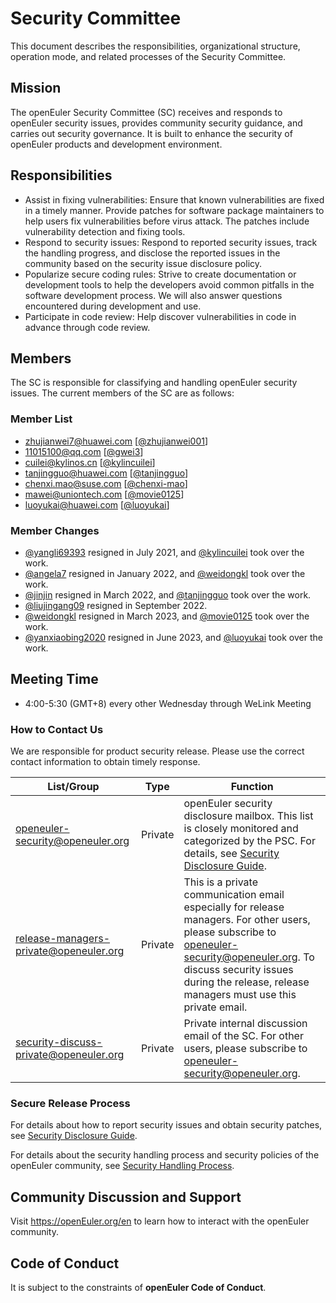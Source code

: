 # Security Committee

This document describes the responsibilities, organizational structure, operation mode, and related processes of the Security Committee.



## Mission

The openEuler Security Committee (SC) receives and responds to openEuler security issues, provides community security guidance, and carries out security governance. It is built to enhance the security of openEuler products and development environment.



## Responsibilities

+ Assist in fixing vulnerabilities: Ensure that known vulnerabilities are fixed in a timely manner. Provide patches for software package maintainers to help users fix vulnerabilities before virus attack. The patches include vulnerability detection and fixing tools.
+ Respond to security issues: Respond to reported security issues, track the handling progress, and disclose the reported issues in the community based on the security issue disclosure policy.
+ Popularize secure coding rules: Strive to create documentation or development tools to help the developers avoid common pitfalls in the software development process. We will also answer questions encountered during development and use.
+ Participate in code review: Help discover vulnerabilities in code in advance through code review.



## Members

The SC is responsible for classifying and handling openEuler security issues. The current members of the SC are as follows:

### Member List

- <zhujianwei7@huawei.com> [[@zhujianwei001](https://gitee.com/zhujianwei001)]
- <11015100@qq.com> [[@gwei3](https://gitee.com/gwei3)]
- <cuilei@kylinos.cn> [[@kylincuilei](https://gitee.com/kylincuilei)]
- <tanjingguo@huawei.com> [[@tanjingguo](https://gitee.com/tanjingguo)]
- <chenxi.mao@suse.com> [[@chenxi-mao](https://gitee.com/chenxi-mao)]
- <mawei@uniontech.com> [[@movie0125](https://gitee.com/movie0125)]
- <luoyukai@huawei.com> [[@luoyukai](https://gitee.com/luoyukai)]

### Member Changes
- [@yangli69393](https://gitee.com/yangli69393) resigned in July 2021, and [@kylincuilei](https://gitee.com/kylincuilei) took over the work.
- [@angela7](https://gitee.com/angela7) resigned in January 2022, and [@weidongkl](https://gitee.com/weidongkl) took over the work.
- [@jinjin](https://gitee.com/jinjin) resigned in March 2022, and [@tanjingguo](https://gitee.com/tanjingguo) took over the work.
- [@liujingang09](https://gitee.com/liujingang09) resigned in September 2022.
- [@weidongkl](https://gitee.com/weidongkl) resigned in March 2023, and [@movie0125](https://gitee.com/movie0125) took over the work.
- [@yanxiaobing2020](https://gitee.com/yanxiaobing2020) resigned in June 2023, and [@luoyukai](https://gitee.com/luoyukai) took over the work.


## Meeting Time

- 4:00-5:30 (GMT+8) every other Wednesday through WeLink Meeting



### How to Contact Us

We are responsible for product security release. Please use the correct contact information to obtain timely response.

| List/Group| Type| Function|
| -------------------------------------- | ------- | ------------------------------------------------------------ |
| openeuler-security@openeuler.org       | Private | openEuler security disclosure mailbox. This list is closely monitored and categorized by the PSC. For details, see [Security Disclosure Guide](security-disclosure.md).|
| release-managers-private@openeuler.org | Private | This is a private communication email especially for release managers. For other users, please subscribe to openeuler-security@openeuler.org. To discuss security issues during the release, release managers must use this private email.|
| security-discuss-private@openeuler.org | Private | Private internal discussion email of the SC. For other users, please subscribe to openeuler-security@openeuler.org.|



### Secure Release Process

For details about how to report security issues and obtain security patches, see [Security Disclosure Guide](security-disclosure.md).

For details about the security handling process and security policies of the openEuler community, see [Security Handling Process](security-process.md).



## Community Discussion and Support

Visit https://openEuler.org/en to learn how to interact with the openEuler community.



## Code of Conduct

It is subject to the constraints of **openEuler Code of Conduct**.
